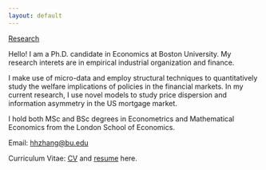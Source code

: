 ```yaml
---
layout: default
---
```


[Research](./research.md)

Hello! I am a Ph.D. candidate in Economics at Boston University. My research interets are in empirical industrial organization and finance. 

I make use of micro-data and employ structural techniques to quantitatively study the welfare implications of policies in the financial markets. In my current research, I use novel models to study price dispersion and information asymmetry in the US mortgage market. 

I hold both MSc and BSc degrees in Econometrics and Mathematical Economics from the London School of Economics.

Email: hhzhang@bu.edu

Curriculum Vitae: [CV](https://drive.google.com/file/d/1iFrYfe3i19xgL40cqhVtipmHF_m-gVOK/view?usp=sharing) and [resume](https://drive.google.com/file/d/18WSmE6mB5wZansjW8Lk3hEbgReWxGD7U/view?usp=sharing) here.

